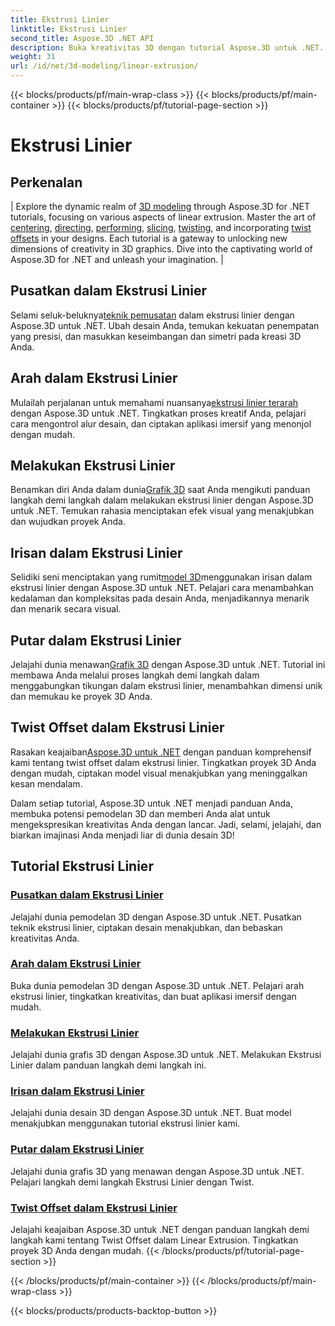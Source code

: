 ```yaml
---
title: Ekstrusi Linier
linktitle: Ekstrusi Linier
second_title: Aspose.3D .NET API
description: Buka kreativitas 3D dengan tutorial Aspose.3D untuk .NET. Kuasai teknik ekstrusi linier, sempurnakan desain, dan tingkatkan proyek Anda dengan mudah.
weight: 31
url: /id/net/3d-modeling/linear-extrusion/
---
```


{{< blocks/products/pf/main-wrap-class >}}
{{< blocks/products/pf/main-container >}}
{{< blocks/products/pf/tutorial-page-section >}}

# Ekstrusi Linier

## Perkenalan
| Explore the dynamic realm of [3D modeling](./center-in-linear-extrusion/) through Aspose.3D for .NET tutorials, focusing on various aspects of linear extrusion. Master the art of [centering](./center-in-linear-extrusion/), [directing](./direction-in-linear-extrusion/), [performing](./performing-linear-extrusion/), [slicing](./slices-in-linear-extrusion/), [twisting](./twist-in-linear-extrusion/), and incorporating [twist offsets](./twist-offset-in-linear-extrusion/) in your designs. Each tutorial is a gateway to unlocking new dimensions of creativity in 3D graphics. Dive into the captivating world of Aspose.3D for .NET and unleash your imagination. |

## Pusatkan dalam Ekstrusi Linier
 Selami seluk-beluknya[teknik pemusatan](./center-in-linear-extrusion/) dalam ekstrusi linier dengan Aspose.3D untuk .NET. Ubah desain Anda, temukan kekuatan penempatan yang presisi, dan masukkan keseimbangan dan simetri pada kreasi 3D Anda.

## Arah dalam Ekstrusi Linier
 Mulailah perjalanan untuk memahami nuansanya[ekstrusi linier terarah](./direction-in-linear-extrusion/) dengan Aspose.3D untuk .NET. Tingkatkan proses kreatif Anda, pelajari cara mengontrol alur desain, dan ciptakan aplikasi imersif yang menonjol dengan mudah.

## Melakukan Ekstrusi Linier
 Benamkan diri Anda dalam dunia[Grafik 3D](./performing-linear-extrusion/) saat Anda mengikuti panduan langkah demi langkah dalam melakukan ekstrusi linier dengan Aspose.3D untuk .NET. Temukan rahasia menciptakan efek visual yang menakjubkan dan wujudkan proyek Anda.

## Irisan dalam Ekstrusi Linier
 Selidiki seni menciptakan yang rumit[model 3D](./slices-in-linear-extrusion/)menggunakan irisan dalam ekstrusi linier dengan Aspose.3D untuk .NET. Pelajari cara menambahkan kedalaman dan kompleksitas pada desain Anda, menjadikannya menarik dan menarik secara visual.

## Putar dalam Ekstrusi Linier
 Jelajahi dunia menawan[Grafik 3D](./twist-in-linear-extrusion/) dengan Aspose.3D untuk .NET. Tutorial ini membawa Anda melalui proses langkah demi langkah dalam menggabungkan tikungan dalam ekstrusi linier, menambahkan dimensi unik dan memukau ke proyek 3D Anda.

## Twist Offset dalam Ekstrusi Linier
 Rasakan keajaiban[Aspose.3D untuk .NET](./twist-offset-in-linear-extrusion/) dengan panduan komprehensif kami tentang twist offset dalam ekstrusi linier. Tingkatkan proyek 3D Anda dengan mudah, ciptakan model visual menakjubkan yang meninggalkan kesan mendalam.

Dalam setiap tutorial, Aspose.3D untuk .NET menjadi panduan Anda, membuka potensi pemodelan 3D dan memberi Anda alat untuk mengekspresikan kreativitas Anda dengan lancar. Jadi, selami, jelajahi, dan biarkan imajinasi Anda menjadi liar di dunia desain 3D!
## Tutorial Ekstrusi Linier
### [Pusatkan dalam Ekstrusi Linier](./center-in-linear-extrusion/)
Jelajahi dunia pemodelan 3D dengan Aspose.3D untuk .NET. Pusatkan teknik ekstrusi linier, ciptakan desain menakjubkan, dan bebaskan kreativitas Anda.
### [Arah dalam Ekstrusi Linier](./direction-in-linear-extrusion/)
Buka dunia pemodelan 3D dengan Aspose.3D untuk .NET. Pelajari arah ekstrusi linier, tingkatkan kreativitas, dan buat aplikasi imersif dengan mudah.
### [Melakukan Ekstrusi Linier](./performing-linear-extrusion/)
Jelajahi dunia grafis 3D dengan Aspose.3D untuk .NET. Melakukan Ekstrusi Linier dalam panduan langkah demi langkah ini.
### [Irisan dalam Ekstrusi Linier](./slices-in-linear-extrusion/)
Jelajahi dunia desain 3D dengan Aspose.3D untuk .NET. Buat model menakjubkan menggunakan tutorial ekstrusi linier kami.
### [Putar dalam Ekstrusi Linier](./twist-in-linear-extrusion/)
Jelajahi dunia grafis 3D yang menawan dengan Aspose.3D untuk .NET. Pelajari langkah demi langkah Ekstrusi Linier dengan Twist.
### [Twist Offset dalam Ekstrusi Linier](./twist-offset-in-linear-extrusion/)
Jelajahi keajaiban Aspose.3D untuk .NET dengan panduan langkah demi langkah kami tentang Twist Offset dalam Linear Extrusion. Tingkatkan proyek 3D Anda dengan mudah.
{{< /blocks/products/pf/tutorial-page-section >}}

{{< /blocks/products/pf/main-container >}}
{{< /blocks/products/pf/main-wrap-class >}}

{{< blocks/products/products-backtop-button >}}
